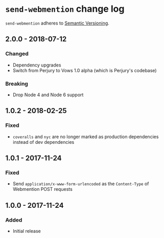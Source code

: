 # `send-webmention` change log

`send-webmention` adheres to [Semantic Versioning](http://semver.org/).

## 2.0.0 - 2018-07-12

### Changed

* Dependency upgrades
* Switch from Perjury to Vows 1.0 alpha (which is Perjury's codebase)

### Breaking

* Drop Node 4 and Node 6 support

## 1.0.2 - 2018-02-25

### Fixed

* `coveralls` and `nyc` are no longer marked as production dependencies instead of dev dependencies

## 1.0.1 - 2017-11-24

### Fixed

* Send `application/x-www-form-urlencoded` as the `Content-Type` of Webmention POST requests

## 1.0.0 - 2017-11-24

### Added

* Initial release
